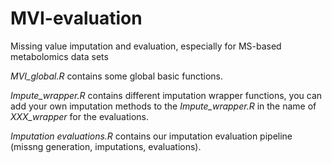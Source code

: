 # MVI-evaluation
Missing value imputation and evaluation, especially for MS-based metabolomics data sets

*MVI_global.R* contains some global basic functions.

*Impute_wrapper.R* contains different imputation wrapper functions, you can add your own imputation methods to the *Impute_wrapper.R* in the name of *XXX_wrapper* for the evaluations.

*Imputation evaluations.R* contains our imputation evaluation pipeline (missng generation, imputations, evaluations).
